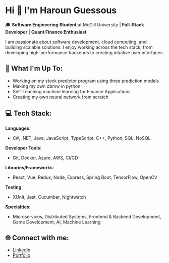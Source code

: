 # Hi 👋 I'm Haroun Guessous

🎓 **Software Engineering Student** at McGill University | **Full-Stack Developer** | **Quant Finance Enthusiast**

I am passionate about software development, cloud computing, and building scalable solutions. I enjoy working across the tech stack, from developing high-performance backends to creating intuitive user interfaces.

## 🚀 What I'm Up To:
- Working on my stock predictor program using three prediction models
- Making my own dbmw in python
- Self-Teaching machine learning for Finance Applications
- Creating my own neural network from scratch 

## 💻 Tech Stack:

**Languages**:  
- C#, .NET, Java, JavaScript, TypeScript, C++, Python, SQL, NoSQL

**Developer Tools**:  
- Git, Docker, Azure, AWS, CI/CD

**Libraries/Frameworks**:  
- React, Vue, Redux, Node, Express, Spring Boot, TensorFlow, OpenCV

**Testing**:  
- XUnit, Jest, Cucumber, Nightwatch

**Specialties**:  
- Microservices, Distributed Systems, Frontend & Backend Development, Game Development, AI, Machine Learning

## 🌐 Connect with me:
- [LinkedIn](https://www.linkedin.com/in/harounguessous/)
- [Portfolio]([https://portfolio2-0-orcin-rho.vercel.app])
